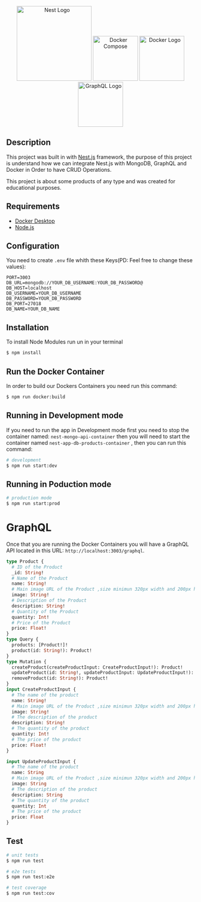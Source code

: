<p align="center">
  <a href="http://nestjs.com/" target="blank"><img src="https://nestjs.com/img/logo-small.svg" width="200" alt="Nest Logo" /></a>
  <a target="_blank" href="https://github.com/docker/compose" target="blank"><img src="https://raw.githubusercontent.com/docker/compose/v2/logo.png" alt="Docker Compose" title="Docker Compose Logo" width="120"></a>
  <a target="_blank" href="https://www.docker.com/" target="blank"><img src="https://www.docker.com/wp-content/uploads/2022/03/Moby-logo.png" alt="Docker Logo" title="Docker  Logo" width="120"></a>
<a target="_blank" href="https://graphql.org/" target="blank"  style="height:'30px';"><img src="https://graphql.org/img/brand/logos/logo.svg" alt="GraphQL Logo" title="GraphQL  Logo" width="120"></a>
</p>

[circleci-image]: https://img.shields.io/circleci/build/github/nestjs/nest/master?token=abc123def456
[circleci-url]: https://circleci.com/gh/nestjs/nest

    
  <!--[![Backers on Open Collective](https://opencollective.com/nest/backers/badge.svg)](https://opencollective.com/nest#backer)
  [![Sponsors on Open Collective](https://opencollective.com/nest/sponsors/badge.svg)](https://opencollective.com/nest#sponsor)-->

## Description

This project was built in with [Nest.js](https://github.com/nestjs/nest) framework, the purpose of this project is understand how we can integrate Nest.js with MongoDB, GraphQL and Docker in Order to have CRUD Operations.

This project is about some products of any type and was created for educational purposes.

## Requirements 
- [Docker Desktop](https://www.docker.com/)
- [Node.js](https://nodejs.org/)

## Configuration

You need to create `.env` file whith these Keys(PD: Feel free to change these values):
```
PORT=3003
DB_URL=mongodb://YOUR_DB_USERNAME:YOUR_DB_PASSWORD@
DB_HOST=localhost
DB_USERNAME=YOUR_DB_USERNAME
DB_PASSWORD=YOUR_DB_PASSWORD
DB_PORT=27018
DB_NAME=YOUR_DB_NAME
```

## Installation
To install Node Modules run un in your terminal
```bash
$ npm install
```

## Run the Docker Container 

In order to build our Dockers Containers you need run this command:

```bash
$ npm run docker:build
```
## Running in Development mode
If you need to run the app in Development mode first you need to stop the container named: `nest-mongo-api-container` then you will need to start the container named `nest-app-db-products-container` , then you can run this command:

```bash
# development
$ npm run start:dev
```
## Running in Poduction mode

```bash
# production mode
$ npm run start:prod
```
 
# GraphQL 
Once that you are running the Docker Containers you will have a GraphQL API located in this URL: `http://localhost:3003/graphql`. 

```graphql
type Product {
  # ID of the Product
  _id: String!
  # Name of the Product
  name: String!
  # Main image URL of the Product ,size minimun 320px width and 200px height
  image: String!
  # Description of the Product
  description: String!
  # Quantity of the Product
  quantity: Int!
  # Price of the Product
  price: Float!
}
type Query {
  products: [Product!]!
  product(id: String!): Product!
}
type Mutation {
  createProduct(createProductInput: CreateProductInput!): Product!
  updateProduct(id: String!, updateProductInput: UpdateProductInput!): Product!
  removeProduct(id: String!): Product!
}
input CreateProductInput {
  # The name of the product
  name: String!
  # Main image URL of the Product ,size minimun 320px width and 200px height
  image: String!
  # The description of the product
  description: String!
  # The quantity of the product
  quantity: Int!
  # The price of the product
  price: Float!
}

input UpdateProductInput {
  # The name of the product
  name: String
  # Main image URL of the Product ,size minimun 320px width and 200px height
  image: String
  # The description of the product
  description: String
  # The quantity of the product
  quantity: Int
  # The price of the product
  price: Float
}
```

## Test

```bash
# unit tests
$ npm run test

# e2e tests
$ npm run test:e2e

# test coverage
$ npm run test:cov
```

